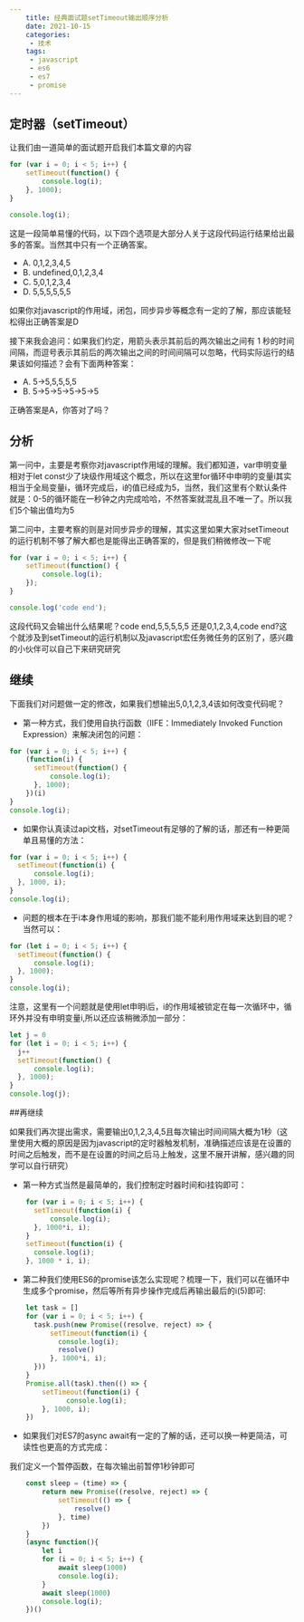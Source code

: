 ```yaml
---
    title: 经典面试题setTimeout输出顺序分析
    date: 2021-10-15
    categories:
     - 技术
    tags:
     - javascript
     - es6
     - es7
     - promise
---
```


<Boxx/>

## 定时器（setTimeout）

让我们由一道简单的面试题开启我们本篇文章的内容


```javascript
for (var i = 0; i < 5; i++) {
    setTimeout(function() {
        console.log(i);
    }, 1000);
}

console.log(i);
```

这是一段简单易懂的代码，以下四个选项是大部分人关于这段代码运行结果给出最多的答案。当然其中只有一个正确答案。

- A. 0,1,2,3,4,5
- B. undefined,0,1,2,3,4
- C. 5,0,1,2,3,4
- D. 5,5,5,5,5,5

如果你对javascript的作用域，闭包，同步异步等概念有一定的了解，那应该能轻松得出正确答案是D

接下来我会追问：如果我们约定，用箭头表示其前后的两次输出之间有 1 秒的时间间隔，而逗号表示其前后的两次输出之间的时间间隔可以忽略，代码实际运行的结果该如何描述？会有下面两种答案：

- A. 5->5,5,5,5,5
- B. 5->5->5->5->5->5

正确答案是A，你答对了吗？

## 分析

第一问中，主要是考察你对javascript作用域的理解。我们都知道，var申明变量相对于let const少了块级作用域这个概念，所以在这里for循环中申明的变量i其实相当于全局变量i，循环完成后，i的值已经成为5，当然，我们这里有个默认条件就是：0-5的循环能在一秒钟之内完成哈哈，不然答案就混乱且不唯一了。所以我们5个输出值均为5

第二问中，主要考察的则是对同步异步的理解，其实这里如果大家对setTimeout的运行机制不够了解大都也是能得出正确答案的，但是我们稍微修改一下呢

```javascript
for (var i = 0; i < 5; i++) {
    setTimeout(function() {
        console.log(i);
    });
}

console.log('code end');
```

这段代码又会输出什么结果呢？code end,5,5,5,5,5 还是0,1,2,3,4,code end?这个就涉及到setTimeout的运行机制以及javascript宏任务微任务的区别了，感兴趣的小伙伴可以自己下来研究研究

## 继续 

下面我们对问题做一定的修改，如果我们想输出5,0,1,2,3,4该如何改变代码呢？

- 第一种方式，我们使用自执行函数（IIFE：Immediately Invoked Function Expression）来解决闭包的问题：

```javascript
for (var i = 0; i < 5; i++) {
    (function(i) {
      setTimeout(function() {
          console.log(i);
      }, 1000);
    })(i)
}
console.log(i);
```

- 如果你认真读过api文档，对setTimeout有足够的了解的话，那还有一种更简单且易懂的方法：

```javascript
for (var i = 0; i < 5; i++) {
  setTimeout(function(i) {
      console.log(i);
  }, 1000, i);
}
console.log(i);
```

- 问题的根本在于i本身作用域的影响，那我们能不能利用作用域来达到目的呢？当然可以：

```javascript
for (let i = 0; i < 5; i++) {
  setTimeout(function() {
      console.log(i);
  }, 1000);
}
console.log(i);
```

注意，这里有一个问题就是使用let申明i后，i的作用域被锁定在每一次循环中，循环外并没有申明变量i,所以还应该稍微添加一部分：

```javascript
let j = 0
for (let i = 0; i < 5; i++) {
  j++
  setTimeout(function() {
      console.log(i);
  }, 1000);
}
console.log(j);
```

##再继续

如果我们再次提出需求，需要输出0,1,2,3,4,5且每次输出时间间隔大概为1秒（这里使用大概的原因是因为javascript的定时器触发机制，准确描述应该是在设置的时间之后触发，而不是在设置的时间之后马上触发，这里不展开讲解，感兴趣的同学可以自行研究）

- 第一种方式当然是最简单的，我们控制定时器时间和i挂钩即可：

```javascript
    for (var i = 0; i < 5; i++) {
      setTimeout(function(i) {
          console.log(i);
      }, 1000*i, i);
    }
    setTimeout(function(i) {
      console.log(i);
    }, 1000 * i, i);
```

- 第二种我们使用ES6的promise该怎么实现呢？梳理一下，我们可以在循环中生成多个promise，然后等所有异步操作完成后再输出最后的i(5)即可:

```javascript
    let task = []
    for (var i = 0; i < 5; i++) {
      task.push(new Promise((resolve, reject) => {
          setTimeout(function(i) {
            console.log(i);
            resolve()
          }, 1000*i, i);
      }))
    }
    Promise.all(task).then(() => {
        setTimeout(function(i) {
              console.log(i);
        }, 1000, i);
    })
```
- 如果我们对ES7的async await有一定的了解的话，还可以换一种更简洁，可读性也更高的方式完成：

我们定义一个暂停函数，在每次输出前暂停1秒钟即可

```javascript
    const sleep = (time) => {
        return new Promise((resolve, reject) => {
            setTimeout(() => {
                resolve()
            }, time)
        })
    }
    (async function(){
        let i
        for (i = 0; i < 5; i++) {
            await sleep(1000)
            console.log(i);
        }
        await sleep(1000)
        console.log(i);
    })()
```
